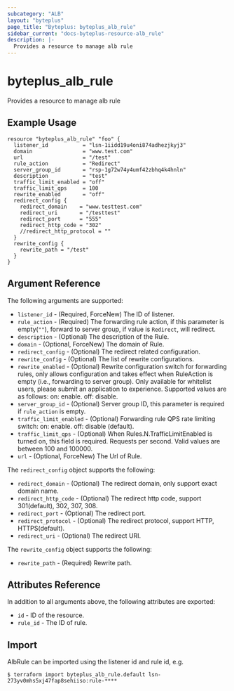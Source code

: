 ```yaml
---
subcategory: "ALB"
layout: "byteplus"
page_title: "Byteplus: byteplus_alb_rule"
sidebar_current: "docs-byteplus-resource-alb_rule"
description: |-
  Provides a resource to manage alb rule
---
```

# byteplus_alb_rule
Provides a resource to manage alb rule
## Example Usage
```hcl
resource "byteplus_alb_rule" "foo" {
  listener_id           = "lsn-1iidd19u4oni874adhezjkyj3"
  domain                = "www.test.com"
  url                   = "/test"
  rule_action           = "Redirect"
  server_group_id       = "rsp-1g72w74y4umf42zbhq4k4hnln"
  description           = "test"
  traffic_limit_enabled = "off"
  traffic_limit_qps     = 100
  rewrite_enabled       = "off"
  redirect_config {
    redirect_domain    = "www.testtest.com"
    redirect_uri       = "/testtest"
    redirect_port      = "555"
    redirect_http_code = "302"
    //redirect_http_protocol = ""
  }
  rewrite_config {
    rewrite_path = "/test"
  }
}
```
## Argument Reference
The following arguments are supported:
* `listener_id` - (Required, ForceNew) The ID of listener.
* `rule_action` - (Required) The forwarding rule action, if this parameter is empty(`""`), forward to server group, if value is `Redirect`, will redirect.
* `description` - (Optional) The description of the Rule.
* `domain` - (Optional, ForceNew) The domain of Rule.
* `redirect_config` - (Optional) The redirect related configuration.
* `rewrite_config` - (Optional) The list of rewrite configurations.
* `rewrite_enabled` - (Optional) Rewrite configuration switch for forwarding rules, only allows configuration and takes effect when RuleAction is empty (i.e., forwarding to server group). Only available for whitelist users, please submit an application to experience. Supported values are as follows:
on: enable.
off: disable.
* `server_group_id` - (Optional) Server group ID, this parameter is required if `rule_action` is empty.
* `traffic_limit_enabled` - (Optional) Forwarding rule QPS rate limiting switch:
 on: enable.
 off: disable (default).
* `traffic_limit_qps` - (Optional) When Rules.N.TrafficLimitEnabled is turned on, this field is required. Requests per second. Valid values are between 100 and 100000.
* `url` - (Optional, ForceNew) The Url of Rule.

The `redirect_config` object supports the following:

* `redirect_domain` - (Optional) The redirect domain, only support exact domain name.
* `redirect_http_code` - (Optional) The redirect http code, support 301(default), 302, 307, 308.
* `redirect_port` - (Optional) The redirect port.
* `redirect_protocol` - (Optional) The redirect protocol, support HTTP, HTTPS(default).
* `redirect_uri` - (Optional) The redirect URI.

The `rewrite_config` object supports the following:

* `rewrite_path` - (Required) Rewrite path.

## Attributes Reference
In addition to all arguments above, the following attributes are exported:
* `id` - ID of the resource.
* `rule_id` - The ID of rule.


## Import
AlbRule can be imported using the listener id and rule id, e.g.
```
$ terraform import byteplus_alb_rule.default lsn-273yv0mhs5xj47fap8sehiiso:rule-****
```


